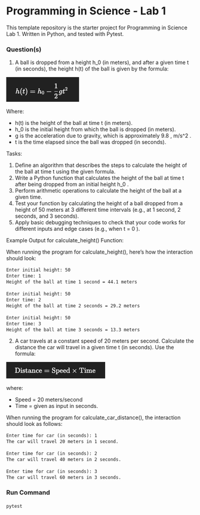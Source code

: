 # Programming in Science - Lab 1

This template repository is the starter project for Programming in Science Lab 1. Written in Python, and tested with Pytest.

### Question(s)

1. A ball is dropped from a height  h_0  (in meters), and after a given time  t  (in seconds), the height  h(t)  of the ball is given by the formula:

![](Q1.png)

Where:
- h(t)  is the height of the ball at time  t  (in meters).  
- h_0  is the initial height from which the ball is dropped (in meters).  
- g  is the acceleration due to gravity, which is approximately  9.8 \, m/s^2 .  
- t  is the time elapsed since the ball was dropped (in seconds).  

Tasks:  

1.	Define an algorithm that describes the steps to calculate the height of the ball at time  t  using the given formula.  
2.	Write a Python function that calculates the height of the ball at time  t  after being dropped from an initial height  h_0 .  
3.	Perform arithmetic operations to calculate the height of the ball at a given time.  
4.	Test your function by calculating the height of a ball dropped from a height of 50 meters at 3 different time intervals (e.g., at 1 second, 2 seconds, and 3 seconds).  
5.	Apply basic debugging techniques to check that your code works for different inputs and edge cases (e.g., when  t = 0 ).  

Example Output for calculate_height() Function:  

When running the program for calculate_height(), here’s how the interaction should look:  
```
Enter initial height: 50
Enter time: 1
Height of the ball at time 1 second = 44.1 meters

Enter initial height: 50
Enter time: 2
Height of the ball at time 2 seconds = 29.2 meters

Enter initial height: 50
Enter time: 3
Height of the ball at time 3 seconds = 13.3 meters
```

2. A car travels at a constant speed of 20 meters per second. Calculate the distance the car will travel in a given time t (in seconds). Use the formula:  

![](Q2.png)  

where:  
- Speed = 20 meters/second  
- Time = given as input in seconds.  

When running the program for calculate_car_distance(), the interaction should look as follows:  

```
Enter time for car (in seconds): 1
The car will travel 20 meters in 1 second.

Enter time for car (in seconds): 2
The car will travel 40 meters in 2 seconds.

Enter time for car (in seconds): 3
The car will travel 60 meters in 3 seconds.
```

### Run Command

`pytest`
